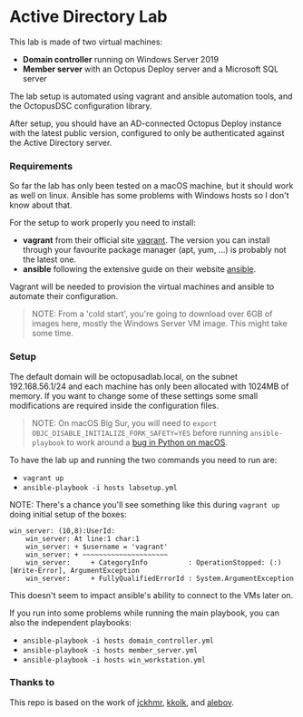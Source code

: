 # Active Directory Lab

This lab is made of two virtual machines:
- **Domain controller** running on Windows Server 2019
- **Member server** with an Octopus Deploy server and a Microsoft SQL server

The lab setup is automated using vagrant and ansible automation tools, and the OctopusDSC configuration library.

After setup, you should have an AD-connected Octopus Deploy instance with the latest public version, configured to only be authenticated against the Active Directory server.

### Requirements

So far the lab has only been tested on a macOS machine, but it should work as well on linux. Ansible has some problems with Windows hosts so I don't know about that.

For the setup to work properly you need to install:
- **vagrant** from their official site [vagrant](https://www.vagrantup.com/). The version you can install through your favourite package manager (apt, yum, ...) is probably not the latest one.
- **ansible** following the extensive guide on their website [ansible](https://docs.ansible.com/ansible/latest/installation_guide/intro_installation.html).

Vagrant will be needed to provision the virtual machines and ansible to automate their configuration.

> NOTE: From a 'cold start', you're going to download over 6GB of images here, mostly the Windows Server VM image. This might take some time.

### Setup

The default domain will be octopusadlab.local, on the subnet 192.168.56.1/24 and each machine has only been allocated with 1024MB of memory. If you want to change some of these settings some small modifications are required inside the configuration files.

> NOTE: On macOS Big Sur, you will need to `export OBJC_DISABLE_INITIALIZE_FORK_SAFETY=YES` before running `ansible-playbook` to work around a [bug in Python on macOS](https://github.com/ansible/ansible/issues/49207).

To have the lab up and running the two commands you need to run are:
- `vagrant up`
- `ansible-playbook -i hosts labsetup.yml`

NOTE: There's a chance you'll see something like this during `vagrant up` doing initial setup of the boxes:
```
win_server: (10,8):UserId:
    win_server: At line:1 char:1
    win_server: + $username = 'vagrant'
    win_server: + ~~~~~~~~~~~~~~~~~~~~~
    win_server:     + CategoryInfo          : OperationStopped: (:) [Write-Error], ArgumentException
    win_server:     + FullyQualifiedErrorId : System.ArgumentException
```
This doesn't seem to impact ansible's ability to connect to the VMs later on.

If you run into some problems while running the main playbook, you can also the independent playbooks:
- `ansible-playbook -i hosts domain_controller.yml`
- `ansible-playbook -i hosts member_server.yml`
- `ansible-playbook -i hosts win_workstation.yml`

### Thanks to

This repo is based on the work of [jckhmr](https://github.com/jckhmr/adlab), [kkolk](https://github.com/kkolk/mssql), and [alebov](https://github.com/alebov/AD-lab).